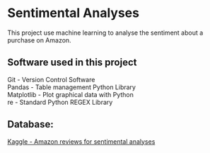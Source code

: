 # Sentimental Analyses

This project use machine learning to analyse the sentiment about a purchase on Amazon.

## Software used in this project

Git - Version Control Software \
Pandas - Table management Python Library \
Matplotlib - Plot graphical data with Python \
re - Standard Python REGEX Library 

## Database:

[Kaggle - Amazon reviews for sentimental analyses](https://www.kaggle.com/datasets/bittlingmayer/amazonreviews)
